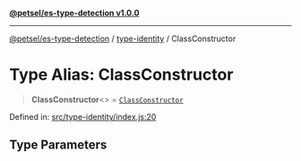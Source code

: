 [**@petsel/es-type-detection v1.0.0**](../../README.md)

***

[@petsel/es-type-detection](../../modules.md) / [type-identity](../README.md) / ClassConstructor

# Type Alias: ClassConstructor

> **ClassConstructor**\<\> = [`ClassConstructor`](../../function/typedef/type-aliases/ClassConstructor.md)

Defined in: [src/type-identity/index.js:20](https://github.com/petsel/es-type-detection/blob/ee065d8dbfab0995c95e9bb864d87647f5391dda/src/type-identity/index.js#L20)

## Type Parameters
